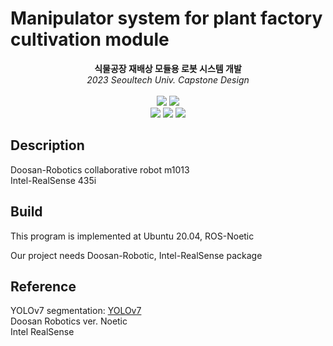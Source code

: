 # Manipulator system for plant factory cultivation module

<div align=center>
	<b>식물공장 재배상 모듈용 로봇 시스템 개발 </b><br> 
	<i>2023 Seoultech Univ. Capstone Design</i> 
	<br><br>
	
</div>


<div align=center>
	<img src="https://img.shields.io/badge/Ubuntu 20.04-E95420?style=flat&logo=Ubuntu&logoColor=white"/>
	<img src="https://img.shields.io/badge/ROS Noetic-22314E?style=flat&logo=ROS&logoColor=white"/> <br>
	<img src="https://img.shields.io/badge/python-blue?style=flat&logo=python&logoColor=white"/>
	<img src="https://img.shields.io/badge/PyTorch-EE4C2C?style=flat&logo=PyTorch&logoColor=white"/>
	<img src="https://img.shields.io/badge/C++-00599C?style=flat&logo=cplusplus&logoColor=white"/>
</div>

## Description
Doosan-Robotics collaborative robot m1013 <br>
Intel-RealSense 435i
## Build
This program is implemented at Ubuntu 20.04, ROS-Noetic

Our project needs Doosan-Robotic, Intel-RealSense package

## Reference
YOLOv7 segmentation: [YOLOv7](https://github.com/WongKinYiu/yolov7) <br>
Doosan Robotics ver. Noetic<br>
Intel RealSense <br>

